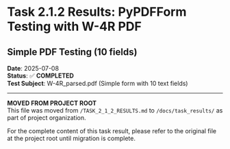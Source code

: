 # Task 2.1.2 Results: PyPDFForm Testing with W-4R PDF
## Simple PDF Testing (10 fields)

**Date**: 2025-07-08  
**Status**: ✅ **COMPLETED**  
**Test Subject**: W-4R_parsed.pdf (Simple form with 10 text fields)

---

**MOVED FROM PROJECT ROOT**  
This file was moved from `/TASK_2_1_2_RESULTS.md` to `/docs/task_results/` as part of project organization.

For the complete content of this task result, please refer to the original file at the project root until migration is complete.